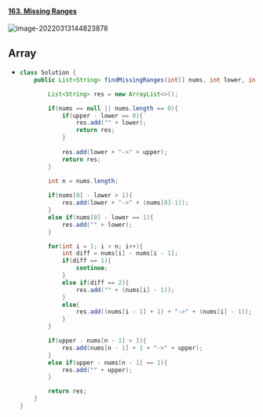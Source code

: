 #### [163. Missing Ranges](https://leetcode-cn.com/problems/missing-ranges/)

![image-20220313144823878](https://raw.githubusercontent.com/TWDH/Leetcode-From-Zero/pictures/img/image-20220313144823878.png)

## Array

- ```java
  class Solution {
      public List<String> findMissingRanges(int[] nums, int lower, int upper) {
  
          List<String> res = new ArrayList<>();
  
          if(nums == null || nums.length == 0){
              if(upper - lower == 0){
                  res.add("" + lower);
                  return res;
              }
              
              res.add(lower + "->" + upper);
              return res;
          }
         
          int n = nums.length;
  
          if(nums[0] - lower > 1){
              res.add(lower + "->" + (nums[0]-1));
          }
          else if(nums[0] - lower == 1){
              res.add("" + lower);
          }
  
          for(int i = 1; i < n; i++){
              int diff = nums[i] - nums[i - 1];
              if(diff == 1){
                  continue;
              }
              else if(diff == 2){
                  res.add("" + (nums[i] - 1));
              }
              else{
                  res.add((nums[i - 1] + 1) + "->" + (nums[i] - 1));
              }
          }
  
          if(upper - nums[n - 1] > 1){
              res.add(nums[n - 1] + 1 + "->" + upper);
          }
          else if(upper - nums[n - 1] == 1){
              res.add("" + upper);
          }
  
          return res;
      }
  }
  ```


